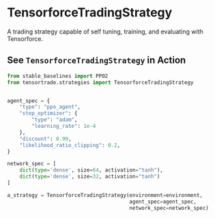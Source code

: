 # TensorforceTradingStrategy

A trading strategy capable of self tuning, training, and evaluating with Tensorforce.


## See **`TensorforceTradingStrategy`** in Action

```py
from stable_baselines import PPO2
from tensortrade.strategies import TensorforceTradingStrategy


agent_spec = {
    "type": "ppo_agent",
    "step_optimizer": {
        "type": "adam",
        "learning_rate": 1e-4
    },
    "discount": 0.99,
    "likelihood_ratio_clipping": 0.2,
}

network_spec = [
    dict(type='dense', size=64, activation="tanh"),
    dict(type='dense', size=32, activation="tanh")
]

a_strategy = TensorforceTradingStrategy(environment=environment,
                                        agent_spec=agent_spec,
                                        network_spec=network_spec)
```